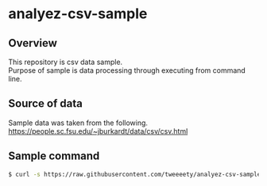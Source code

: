 # analyez-csv-sample

## Overview
This repository is csv data sample.  
Purpose of sample is data processing through executing from command line.  

## Source of data
Sample data was taken from the following.  
https://people.sc.fsu.edu/~jburkardt/data/csv/csv.html

## Sample command
```sh
$ curl -s https://raw.githubusercontent.com/tweeeety/analyez-csv-sample/master/sample.csv | awk -F"," '{print $1 ":" $2}'
```

